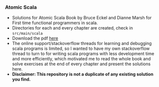### Atomic Scala

+ Solutions for Atomic Scala Book by Bruce Eckel and Dianne Marsh for First time functional programmers in scala.  
+ Directories for each and every chapter are created, check in `src/main/scala`  
+ Download the pdf [here](https://github.com/absognety/atomic-scala/blob/master/Atomic%20Scala.pdf)  
+ The online support/stackoverflow threads for learning and debugging scala programs is limited, so I wanted to have my own stackoverflow thread to turn to for writing scala programs with less development time and more efficiently, which motivated me to read the whole book and solve exercises at the end of every chapter and present the solutions here.  
+ **Disclaimer: This repository is not a duplicate of any existing solution you find.**  
